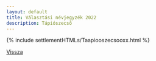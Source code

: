 ```yaml
---
layout: default
title: Választási névjegyzék 2022
description: Tápiószecső
---
```


{% include settlementHTMLs/Taapiooszecsooxx.html %}

[Vissza](./)
